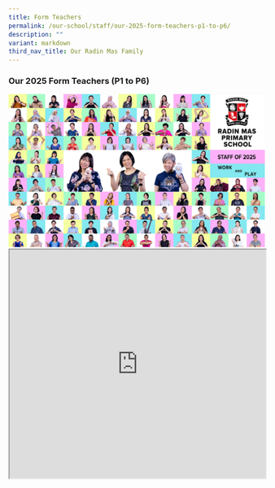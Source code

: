 ```yaml
---
title: Form Teachers
permalink: /our-school/staff/our-2025-form-teachers-p1-to-p6/
description: ""
variant: markdown
third_nav_title: Our Radin Mas Family
---
```

<h3><strong>Our 2025 Form Teachers (P1 to P6)</strong></h3>
<img src="/images/Dept%202025/rmps_2025.jpg">
<br>
<iframe height="450px" width="100%" src="https://docs.google.com/spreadsheets/d/e/2PACX-1vTu6wohsvWzwU3rUlBhZ6KXL92ouvUJlLtOh3Z75vYAmw2Vc_ppFAGIzIsBmrYyB50a-ceEKNcgZos0/pubhtml?widget=true&amp;headers=false"></iframe>